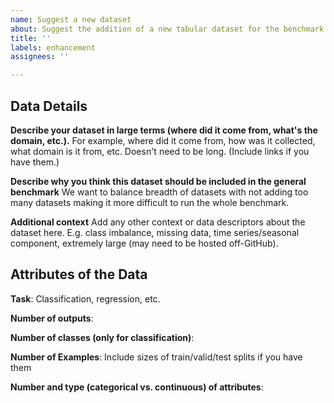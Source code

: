 ```yaml
---
name: Suggest a new dataset
about: Suggest the addition of a new tabular dataset for the benchmark
title: ''
labels: enhancement
assignees: ''

---
```


## Data Details
**Describe your dataset in large terms (where did it come from, what's the domain, etc.).**
For example, where did it come from, how was it collected, what domain is it from, etc. Doesn't need to be long. (Include links if you have them.)

**Describe why you think this dataset should be included in the general benchmark**
We want to balance breadth of datasets with not adding too many datasets making it more difficult to run the whole benchmark.

**Additional context**
Add any other context or data descriptors about the dataset here. E.g. class imbalance, missing data, time series/seasonal component, extremely large (may need to be hosted off-GitHub).

## Attributes of the Data
**Task**: Classification, regression, etc.

**Number of outputs**: 

**Number of classes (only for classification)**: 

**Number of Examples**: Include sizes of train/valid/test splits if you have them

**Number and type (categorical vs. continuous) of attributes**:

